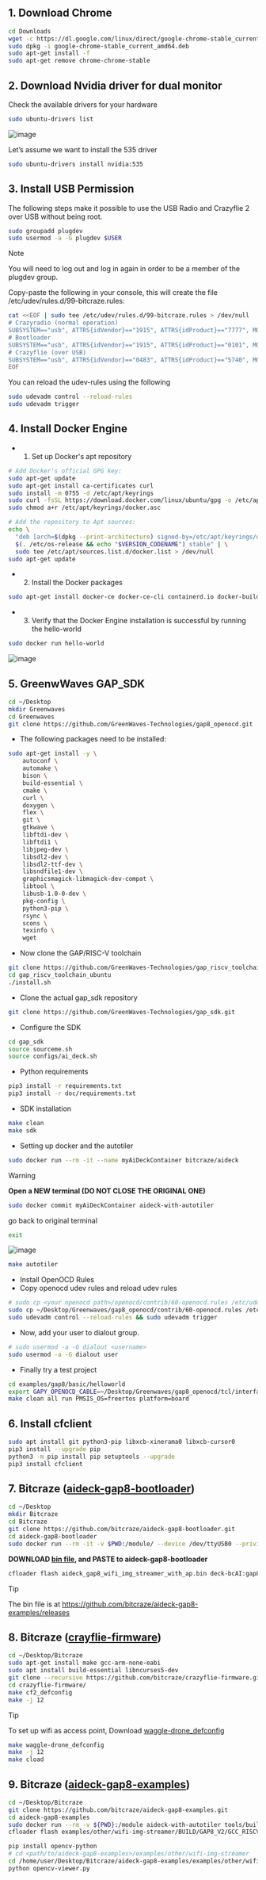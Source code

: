 ## 1. Download Chrome
```bash
cd Downloads
wget -c https://dl.google.com/linux/direct/google-chrome-stable_current_amd64.deb
sudo dpkg -i google-chrome-stable_current_amd64.deb
sudo apt-get install -f
sudo apt-get remove chrome-chrome-stable
```

## 2. Download Nvidia driver for dual monitor
Check the available drivers for your hardware
```bash
sudo ubuntu-drivers list
```
![image](https://github.com/zeus950068/NTHU_Micro_Drone_LAB/blob/main/CRAZYFLIE/TUTORIAL/CRAZYFLIE_UBUNTU_ENV_SET/image/nvidia_driver.png)

Let’s assume we want to install the 535 driver
```bash
sudo ubuntu-drivers install nvidia:535
```

## 3. Install USB Permission
The following steps make it possible to use the USB Radio and Crazyflie 2 over USB without being root.
```bash
sudo groupadd plugdev
sudo usermod -a -G plugdev $USER
```
> [!NOTE]
> You will need to log out and log in again in order to be a member of the plugdev group.

Copy-paste the following in your console, this will create the file /etc/udev/rules.d/99-bitcraze.rules:
```bash
cat <<EOF | sudo tee /etc/udev/rules.d/99-bitcraze.rules > /dev/null
# Crazyradio (normal operation)
SUBSYSTEM=="usb", ATTRS{idVendor}=="1915", ATTRS{idProduct}=="7777", MODE="0664", GROUP="plugdev"
# Bootloader
SUBSYSTEM=="usb", ATTRS{idVendor}=="1915", ATTRS{idProduct}=="0101", MODE="0664", GROUP="plugdev"
# Crazyflie (over USB)
SUBSYSTEM=="usb", ATTRS{idVendor}=="0483", ATTRS{idProduct}=="5740", MODE="0664", GROUP="plugdev"
EOF
```

You can reload the udev-rules using the following
```bash
sudo udevadm control --reload-rules
sudo udevadm trigger
```

## 4. Install Docker Engine
* 1. Set up Docker's apt repository
```bash
# Add Docker's official GPG key:
sudo apt-get update
sudo apt-get install ca-certificates curl
sudo install -m 0755 -d /etc/apt/keyrings
sudo curl -fsSL https://download.docker.com/linux/ubuntu/gpg -o /etc/apt/keyrings/docker.asc
sudo chmod a+r /etc/apt/keyrings/docker.asc

# Add the repository to Apt sources:
echo \
  "deb [arch=$(dpkg --print-architecture) signed-by=/etc/apt/keyrings/docker.asc] https://download.docker.com/linux/ubuntu \
  $(. /etc/os-release && echo "$VERSION_CODENAME") stable" | \
  sudo tee /etc/apt/sources.list.d/docker.list > /dev/null
sudo apt-get update
```

* 2. Install the Docker packages
```bash
sudo apt-get install docker-ce docker-ce-cli containerd.io docker-buildx-plugin docker-compose-plugin
```

* 3. Verify that the Docker Engine installation is successful by running the hello-world
```bash
sudo docker run hello-world
```
![image](https://github.com/zeus950068/NTHU_Micro_Drone_LAB/blob/main/CRAZYFLIE/TUTORIAL/CRAZYFLIE_UBUNTU_ENV_SET/image/docker%20run.png)

## 5. GreenwWaves GAP_SDK
```bash
cd ~/Desktop
mkdir Greenwaves
cd Greenwaves
git clone https://github.com/GreenWaves-Technologies/gap8_openocd.git
```

* The following packages need to be installed:
```bash
sudo apt-get install -y \
    autoconf \
    automake \
    bison \
    build-essential \
    cmake \
    curl \
    doxygen \
    flex \
    git \
    gtkwave \
    libftdi-dev \
    libftdi1 \
    libjpeg-dev \
    libsdl2-dev \
    libsdl2-ttf-dev \
    libsndfile1-dev \
    graphicsmagick-libmagick-dev-compat \
    libtool \
    libusb-1.0-0-dev \
    pkg-config \
    python3-pip \
    rsync \
    scons \
    texinfo \
    wget
```

* Now clone the GAP/RISC-V toolchain
```bash
git clone https://github.com/GreenWaves-Technologies/gap_riscv_toolchain_ubuntu.git
cd gap_riscv_toolchain_ubuntu
./install.sh
```

* Clone the actual gap_sdk repository
```bash
git clone https://github.com/GreenWaves-Technologies/gap_sdk.git
```

* Configure the SDK
```bash
cd gap_sdk
source sourceme.sh
source configs/ai_deck.sh
```

* Python requirements
```bash
pip3 install -r requirements.txt
pip3 install -r doc/requirements.txt
```

* SDK installation
```bash
make clean
make sdk
```

* Setting up docker and the autotiler
```bash
sudo docker run --rm -it --name myAiDeckContainer bitcraze/aideck
```

> [!WARNING]
> **Open a NEW terminal (DO NOT CLOSE THE ORIGINAL ONE)**
```bash
sudo docker commit myAiDeckContainer aideck-with-autotiler
```

go back to original terminal
```bash
exit
```
![image](https://github.com/zeus950068/NTHU_Micro_Drone_LAB/blob/main/CRAZYFLIE/TUTORIAL/CRAZYFLIE_UBUNTU_ENV_SET/image/autotiler.png)

```bash
make autotiler
```

* Install OpenOCD Rules
* Copy openocd udev rules and reload udev rules
```bash
# sudo cp <your openocd path>/openocd/contrib/60-openocd.rules /etc/udev/rules.d
sudo cp ~/Desktop/Greenwaves/gap8_openocd/contrib/60-openocd.rules /etc/udev/rules.d
sudo udevadm control --reload-rules && sudo udevadm trigger
```

* Now, add your user to dialout group.
```bash
# sudo usermod -a -G dialout <username>
sudo usermod -a -G dialout user
```

* Finally try a test project
```bash
cd examples/gap8/basic/helloworld
export GAPY_OPENOCD_CABLE=~/Desktop/Greenwaves/gap8_openocd/tcl/interface/ftdi/olimex-arm-usb-tiny-h.cfg
make clean all run PMSIS_OS=freertos platform=board
```

## 6. Install cfclient
```bash
sudo apt install git python3-pip libxcb-xinerama0 libxcb-cursor0
pip3 install --upgrade pip
python3 -m pip install pip setuptools --upgrade
pip3 install cfclient
```

## 7. Bitcraze ([aideck-gap8-bootloader](https://github.com/bitcraze/aideck-gap8-examples))
```bash
cd ~/Desktop
mkdir Bitcraze
cd Bitcraze
git clone https://github.com/bitcraze/aideck-gap8-bootloader.git
cd aideck-gap8-bootloader
sudo docker run --rm -it -v $PWD:/module/ --device /dev/ttyUSB0 --privileged -P bitcraze/aideck /bin/bash -c 'export GAPY_OPENOCD_CABLE=interface/ftdi/olimex-arm-usb-tiny-h.cfg; source /gap_sdk/configs/ai_deck.sh; cd /module/;  make all image flash'
```

**DOWNLOAD [bin file](https://github.com/bitcraze/aideck-gap8-examples/releases/download/2023.10-rc2/aideck_gap8_wifi_img_streamer_with_ap.bin), and PASTE to aideck-gap8-bootloader**
```bash
cfloader flash aideck_gap8_wifi_img_streamer_with_ap.bin deck-bcAI:gap8-fw -w radio://0/80/2M
```

> [!TIP]
> The bin file is at https://github.com/bitcraze/aideck-gap8-examples/releases

## 8. Bitcraze ([crayflie-firmware](https://github.com/bitcraze/crazyflie-firmware))
```bash
cd ~/Desktop/Bitcraze
sudo apt-get install make gcc-arm-none-eabi
sudo apt install build-essential libncurses5-dev
git clone --recursive https://github.com/bitcraze/crazyflie-firmware.git
cd crazyflie-firmware/
make cf2_defconfig
make -j 12
```

> [!TIP]
> To set up wifi as access point, Download [waggle-drone_defconfig](https://github.com/zeus950068/NTHU_Micro_Drone_LAB/blob/main/CRAZYFLIE/TUTORIAL/CRAZYFLIE_UBUNTU_ENV_SET/waggle-drone_defconfig)

```bash
make waggle-drone_defconfig
make -j 12
make cload
```

## 9. Bitcraze ([aideck-gap8-examples](https://github.com/bitcraze/aideck-gap8-examples))
```bash
cd ~/Desktop/Bitcraze
git clone https://github.com/bitcraze/aideck-gap8-examples.git
cd aideck-gap8-examples
sudo docker run --rm -v ${PWD}:/module aideck-with-autotiler tools/build/make-example examples/other/wifi-img-streamer image
cfloader flash examples/other/wifi-img-streamer/BUILD/GAP8_V2/GCC_RISCV_FREERTOS/target.board.devices.flash.img deck-bcAI:gap8-fw -w radio://0/80/2M
```

```bash
pip install opencv-python
# cd <path/to/aideck-gap8-examples>/examples/other/wifi-img-streamer
cd /home/user/Desktop/Bitcraze/aideck-gap8-examples/examples/other/wifi-img-streamer
python opencv-viewer.py
```
